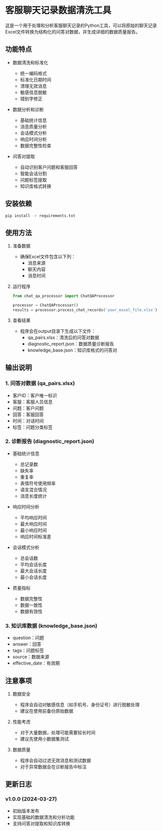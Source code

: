 # 客服聊天记录数据清洗工具

这是一个用于处理和分析客服聊天记录的Python工具，可以将原始的聊天记录Excel文件转换为结构化的问答对数据，并生成详细的数据质量报告。

## 功能特点

- 数据清洗和标准化
  - 统一编码格式
  - 标准化日期时间
  - 清理无效消息
  - 敏感信息脱敏
  - 错别字修正

- 数据分析和诊断
  - 基础统计信息
  - 消息质量分析
  - 会话模式分析
  - 响应时间分析
  - 数据完整性检查

- 问答对提取
  - 自动识别客户问题和客服回答
  - 智能会话分割
  - 问题标签提取
  - 知识库格式转换

## 安装依赖

```bash
pip install -r requirements.txt
```

## 使用方法

1. 准备数据
   - 确保Excel文件包含以下列：
     - 消息来源
     - 聊天内容
     - 消息时间

2. 运行程序
   ```python
   from chat_qa_processor import ChatQAProcessor
   
   processor = ChatQAProcessor()
   results = processor.process_chat_records('your_excel_file.xlsx')
   ```

3. 查看结果
   - 程序会在output目录下生成以下文件：
     - qa_pairs.xlsx：清洗后的问答对数据
     - diagnostic_report.json：数据质量诊断报告
     - knowledge_base.json：知识库格式的问答对

## 输出说明

### 1. 问答对数据 (qa_pairs.xlsx)
- 客户ID：客户唯一标识
- 客服：客服人员信息
- 问题：客户问题
- 回答：客服回答
- 时间：对话时间
- 标签：问题分类标签

### 2. 诊断报告 (diagnostic_report.json)
- 基础统计信息
  - 总记录数
  - 缺失率
  - 重复率
  - 表情符号使用频率
  - 语言混合情况
  - 消息长度统计

- 响应时间分析
  - 平均响应时间
  - 最大响应时间
  - 最小响应时间
  - 响应时间标准差

- 会话模式分析
  - 总会话数
  - 平均会话长度
  - 最大会话长度
  - 最小会话长度

- 质量指标
  - 数据完整性
  - 数据一致性
  - 数据有效性

### 3. 知识库数据 (knowledge_base.json)
- question：问题
- answer：回答
- tags：问题标签
- source：数据来源
- effective_date：有效期

## 注意事项

1. 数据安全
   - 程序会自动对敏感信息（如手机号、身份证号）进行脱敏处理
   - 建议在使用前备份原始数据

2. 性能考虑
   - 对于大量数据，处理可能需要较长时间
   - 建议先使用小数据集测试

3. 数据质量
   - 程序会自动过滤无效消息和测试数据
   - 对于异常数据会在诊断报告中标注

## 更新日志

### v1.0.0 (2024-03-27)
- 初始版本发布
- 实现基础的数据清洗和分析功能
- 支持问答对提取和知识库转换 



